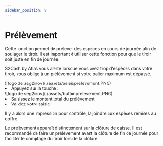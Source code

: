 ```yaml
---
sidebar_position: 9
---
```


# Prélèvement

Cette fonction permet de prélever des espèces en cours de journée afin de soulager le tiroir. Il est important d’utiliser cette fonction pour que le tiroir soit juste en fin de journée.

S2Cash by Atlas vous alerte lorsque vous avez trop d’espèces dans votre tiroir, vous oblige à un prélèvement si votre palier maximum est dépassé.

<div className="contenaireImg">
    ![logo de seg2inov](./assets/saisieprelevement.PNG)
</div>

<li> Appuyez sur la touche : </li>
<div className="contenaireImg">
    ![logo de seg2inov](./assets/buttonprelevement.PNG)
</div>

<li>  Saisissez le montant total du prélèvement </li> 
<li> Validez votre saisie </li>




Il y a alors une impression pour contrôle, la joindre aux espèces remises au coffre



Le prélèvement apparaît distinctement sur la clôture de caisse. Il est recommandé de faire un prélèvement avant la clôture de fin de journée pour faciliter le comptage du tiroir lors de la clôture.